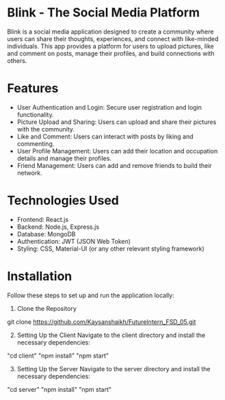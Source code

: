 # Blink - The Social Media Platform

Blink is a social media application designed to create a community where users can share their thoughts, experiences, and connect with like-minded individuals. This app provides a platform for users to upload pictures, like and comment on posts, manage their profiles, and build connections with others.

# Features

- User Authentication and Login: Secure user registration and login functionality.
- Picture Upload and Sharing: Users can upload and share their pictures with the community.
- Like and Comment: Users can interact with posts by liking and commenting.
- User Profile Management: Users can add their location and occupation details and manage their profiles.
- Friend Management: Users can add and remove friends to build their network.

# Technologies Used

- Frontend: React.js
- Backend: Node.js, Express.js
- Database: MongoDB
- Authentication: JWT (JSON Web Token)
- Styling: CSS, Material-UI (or any other relevant styling framework)

# Installation

Follow these steps to set up and run the application locally:

1. Clone the Repository

git clone https://github.com/Kaysanshaikh/FutureIntern_FSD_05.git

2. Setting Up the Client
Navigate to the client directory and install the necessary dependencies:

"cd client"
"npm install"
"npm start"

3. Setting Up the Server
Navigate to the server directory and install the necessary dependencies:

"cd server"
"npm install"
"npm start"

